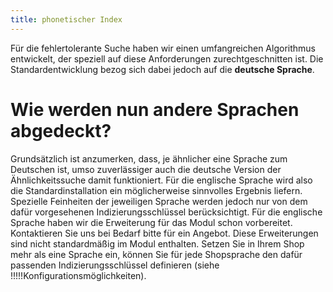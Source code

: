 ```yaml
---
title: phonetischer Index
---
```


Für die fehlertolerante Suche haben wir einen umfangreichen Algorithmus entwickelt, der speziell auf diese Anforderungen zurechtgeschnitten ist. Die Standardentwicklung bezog sich dabei jedoch auf die **deutsche Sprache**.

# Wie werden nun andere Sprachen abgedeckt?

Grundsätzlich ist anzumerken, dass, je ähnlicher eine Sprache zum Deutschen ist, umso zuverlässiger auch die deutsche Version der Ähnlichkeitssuche damit funktioniert. Für die englische Sprache wird also die Standardinstallation ein möglicherweise sinnvolles Ergebnis liefern. Spezielle Feinheiten der jeweiligen Sprache werden jedoch nur von dem dafür vorgesehenen Indizierungsschlüssel berücksichtigt.
Für die englische Sprache haben wir die Erweiterung für das Modul schon vorbereitet. Kontaktieren Sie uns bei Bedarf bitte für ein Angebot. Diese Erweiterungen sind nicht standardmäßig im Modul enthalten.
Setzen Sie in Ihrem Shop mehr als eine Sprache ein, können Sie für jede Shopsprache den dafür passenden Indizierungsschlüssel definieren (siehe !!!!!Konfigurationsmöglichkeiten).
